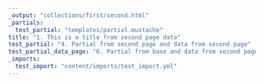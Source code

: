 ```yaml
---
_output: "collections/first/second.html"
_partials:
  test_partial: "templates/partial.mustache"
title: "1. This is a title from second page data"
test_partial: "4. Partial from second page and data from second page"
test_partial_data_page: "6. Partial from base and data from second page"
_imports:
  test_import: "content/imports/test_import.yml"
---
```

